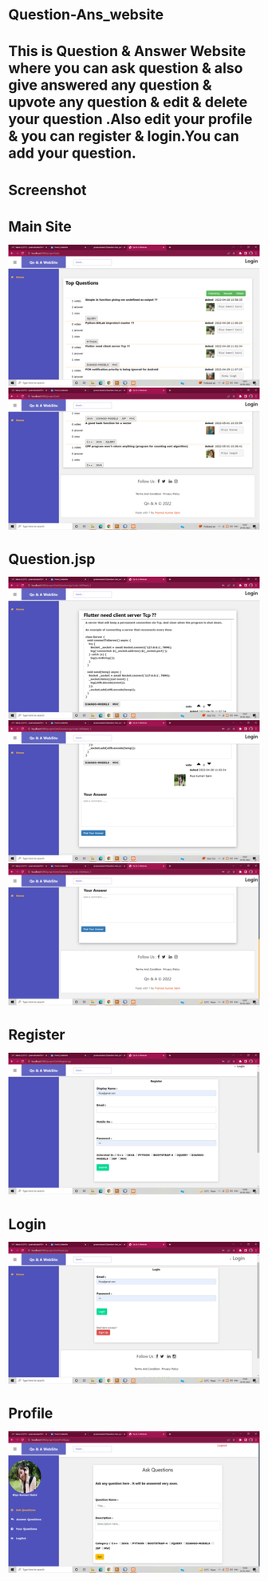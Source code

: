 # Question-Ans_website

# This is Question & Answer Website where you can ask question & also give  answered any question & upvote any question & edit & delete  your question .Also edit your profile & you can register & login.You can add your question. 

# Screenshot

# Main Site

<img src="screenshot/Screenshot (534).png" class="img-fluid"><br>
<img src="screenshot/Screenshot (535).png" class="img-fluid"><br>

# Question.jsp
<img src="screenshot/Screenshot (536).png" class="img-fluid"><br>
<img src="screenshot/Screenshot (537).png" class="img-fluid"><br>
<img src="screenshot/Screenshot (538).png" class="img-fluid"><br>

# Register
<img src="screenshot/Screenshot (540).png" class="img-fluid"><br>

# Login
<img src="screenshot/Screenshot (539).png" class="img-fluid"><br>

# Profile
<img src="screenshot/Screenshot (541).png" class="img-fluid"><br>
